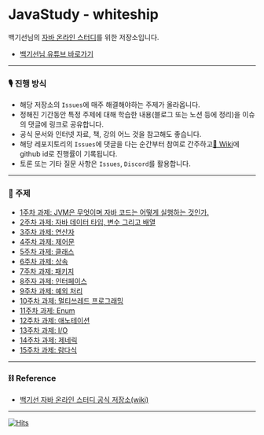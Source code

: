 # JavaStudy - whiteship  

백기선님의 [자바 온라인 스터디](https://github.com/whiteship/live-study)를 위한 저장소입니다.

- [백기선님 유튜브 바로가기](https://www.youtube.com/user/whiteship2000)

---


### 🎙 진행 방식

- 해당 저장소의 `Issues`에 매주 해결해야하는 주제가 올라옵니다.
- 정해진 기간동안 특정 주제에 대해 학습한 내용(블로그 또는 노션 등에 정리)을 이슈의 댓글에 링크로 공유합니다.
- 공식 문서와 인터넷 자료, 책, 강의 어느 것을 참고해도 좋습니다.
- 해당 레포지토리의 `Issues`에 댓글을 다는 순간부터 참여로 간주하고[📒 Wiki](https://github.com/Next-Squad/JavaStudy-whiteship/wiki)에 github id로 진행률이 기록됩니다.
- 토론 또는 기타 질문 사항은 `Issues`, `Discord`를 활용합니다.

---

### 👑 주제

- [1주차 과제: JVM은 무엇이며 자바 코드는 어떻게 실행하는 것인가.](https://github.com/Next-Squad/JavaStudy-whiteship/issues/1)
- [2주차 과제: 자바 데이터 타입, 변수 그리고 배열](https://github.com/Next-Squad/JavaStudy-whiteship/issues/2)
- [3주차 과제: 연산자](https://github.com/Next-Squad/JavaStudy-whiteship/issues/3)
- [4주차 과제: 제어문](https://github.com/Next-Squad/JavaStudy-whiteship/issues/4)
- [5주차 과제: 클래스](https://github.com/Next-Squad/JavaStudy-whiteship/issues/5)
- [6주차 과제: 상속](https://github.com/Next-Squad/JavaStudy-whiteship/issues/6)
- [7주차 과제: 패키지](https://github.com/Next-Squad/JavaStudy-whiteship/issues/7)
- [8주자 과제: 인터페이스](https://github.com/Next-Squad/JavaStudy-whiteship/issues/8)
- [9주차 과제: 예외 처리](https://github.com/Next-Squad/JavaStudy-whiteship/issues/9)
- [10주차 과제: 멀티쓰레드 프로그래밍](https://github.com/Next-Squad/JavaStudy-whiteship/issues/10)
- [11주차 과제: Enum](https://github.com/Next-Squad/JavaStudy-whiteship/issues/11)
- [12주차 과제: 애노테이션](https://github.com/Next-Squad/JavaStudy-whiteship/issues/12)
- [13주차 과제: I/O](https://github.com/Next-Squad/JavaStudy-whiteship/issues/13)
- [14주차 과제: 제네릭](https://github.com/Next-Squad/JavaStudy-whiteship/issues/14)
- [15주차 과제: 람다식](https://github.com/Next-Squad/JavaStudy-whiteship/issues/15)

---

### ⛓ Reference
- [백기선 자바 온라인 스터디 공식 저장소(wiki)](https://github.com/whiteship/live-study/wiki)

---

[![Hits](https://hits.seeyoufarm.com/api/count/incr/badge.svg?url=https%3A%2F%2Fgithub.com%2FNext-Squad%2FJavaStudy-whiteship&count_bg=%2379C83D&title_bg=%23555555&icon=&icon_color=%23E7E7E7&title=hits&edge_flat=false)](https://hits.seeyoufarm.com)
